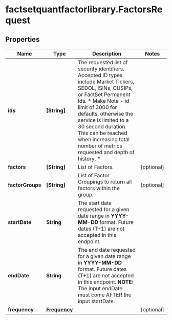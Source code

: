 # factsetquantfactorlibrary.FactorsRequest

## Properties

Name | Type | Description | Notes
------------ | ------------- | ------------- | -------------
**ids** | **[String]** | The requested list of security identifiers. Accepted ID types include Market Tickers, SEDOL, ISINs, CUSIPs, or FactSet Permanent Ids. * Make Note - id limit of 3000 for defaults, otherwise the service is limited to a 30 second duration. This can be reached when increasing total number of metrics requested and depth of history. *  | 
**factors** | **[String]** | List of Factors.  | [optional] 
**factorGroups** | **[String]** | List of Factor Groupings to return all factors within the group.  | [optional] 
**startDate** | **String** | The start date requested for a given date range in **YYYY-MM-DD** format. Future dates (T+1) are not accepted in this endpoint.  | 
**endDate** | **String** | The end date requested for a given date range in **YYYY-MM-DD** format. Future dates (T+1) are not accepted in this endpoint. **NOTE:** The input endDate must come AFTER the input startDate.  | 
**frequency** | [**Frequency**](Frequency.md) |  | [optional] 



